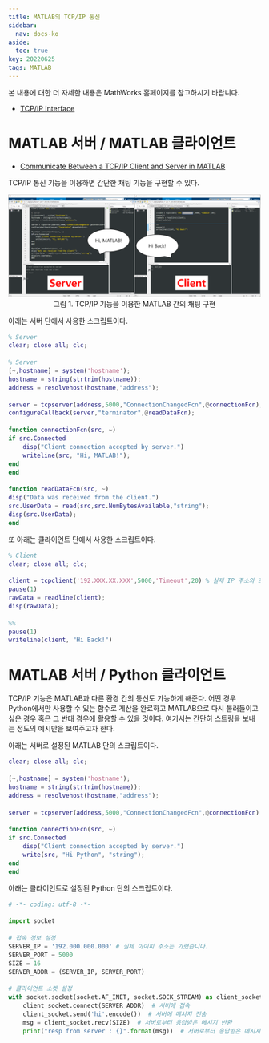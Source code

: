 ```yaml
---
title: MATLAB의 TCP/IP 통신
sidebar:
  nav: docs-ko
aside:
  toc: true
key: 20220625
tags: MATLAB
---
```


본 내용에 대한 더 자세한 내용은 MathWorks 홈페이지를 참고하시기 바랍니다.

- [TCP/IP Interface](https://www.mathworks.com/help/instrument/tcp-ip-interface.html?s_tid=CRUX_lftnav)

# MATLAB 서버 / MATLAB 클라이언트

- [Communicate Between a TCP/IP Client and Server in MATLAB](https://www.mathworks.com/help/instrument/communicate-between-a-tcpip-client-and-server-in-matlab.html)

TCP/IP 통신 기능을 이용하면 간단한 채팅 기능을 구현할 수 있다.

<p align = "center">
  <img src = "https://raw.githubusercontent.com/angeloyeo/angeloyeo.github.io/master/pics/2022-06-25-MATLAB_tcpip/pic1.png">
  <br>
  그림 1. TCP/IP 기능을 이용한 MATLAB 간의 채팅 구현
</p>

아래는 서버 단에서 사용한 스크립트이다.

```MATLAB
% Server
clear; close all; clc;

% Server
[~,hostname] = system('hostname');
hostname = string(strtrim(hostname));
address = resolvehost(hostname,"address");

server = tcpserver(address,5000,"ConnectionChangedFcn",@connectionFcn);
configureCallback(server,"terminator",@readDataFcn);

function connectionFcn(src, ~)
if src.Connected
    disp("Client connection accepted by server.")
    writeline(src, "Hi, MATLAB!");
end
end

function readDataFcn(src, ~)
disp("Data was received from the client.")
src.UserData = read(src,src.NumBytesAvailable,"string");
disp(src.UserData);
end
```
또 아래는 클라이언트 단에서 사용한 스크립트이다.

```MATLAB
% Client
clear; close all; clc;

client = tcpclient('192.XXX.XX.XXX',5000,'Timeout',20) % 실제 IP 주소와 포트 번호를 입력하세요.
pause(1)
rawData = readline(client);
disp(rawData);

%%
pause(1)
writeline(client, "Hi Back!")
```

# MATLAB 서버 / Python 클라이언트

TCP/IP 기능은 MATLAB과 다른 환경 간의 통신도 가능하게 해준다. 어떤 경우 Python에서만 사용할 수 있는 함수로 계산을 완료하고 MATLAB으로 다시 불러들이고 싶은 경우 혹은 그 반대 경우에 활용할 수 있을 것이다. 여기서는 간단히 스트링을 보내는 정도의 예시만을 보여주고자 한다.

아래는 서버로 설정된 MATLAB 단의 스크립트이다.

```MATLAB
clear; close all; clc;

[~,hostname] = system('hostname');
hostname = string(strtrim(hostname));
address = resolvehost(hostname,"address");

server = tcpserver(address,5000,"ConnectionChangedFcn",@connectionFcn)

function connectionFcn(src, ~)
if src.Connected
    disp("Client connection accepted by server.")
    write(src, "Hi Python", "string");
end
end
```

아래는 클라이언트로 설정된 Python 단의 스크립트이다.

```Python
# -*- coding: utf-8 -*-

import socket

# 접속 정보 설정
SERVER_IP = '192.000.000.000' # 실제 아이피 주소는 가렸습니다.
SERVER_PORT = 5000
SIZE = 16
SERVER_ADDR = (SERVER_IP, SERVER_PORT)

# 클라이언트 소켓 설정
with socket.socket(socket.AF_INET, socket.SOCK_STREAM) as client_socket:
    client_socket.connect(SERVER_ADDR)  # 서버에 접속
    client_socket.send('hi'.encode())  # 서버에 메시지 전송
    msg = client_socket.recv(SIZE)  # 서버로부터 응답받은 메시지 반환
    print("resp from server : {}".format(msg))  # 서버로부터 응답받은 메시지 출력
```
